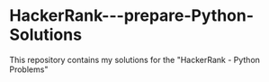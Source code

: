 # HackerRank---prepare-Python-Solutions
This repository contains my solutions for the "HackerRank - Python Problems"
